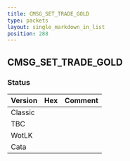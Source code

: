 ```yaml
---
title: CMSG_SET_TRADE_GOLD
type: packets
layout: single_markdown_in_list
position: 288
---
```


## CMSG_SET_TRADE_GOLD

### Status

Version | Hex | Comment
---------- | ---------- | ---------- 
Classic |  |  
TBC |  |  
WotLK |  |  
Cata |  |  
